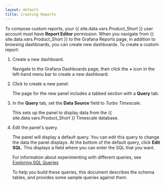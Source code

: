 ```yaml
---
layout: default
title: Creating Reports
---
```


To compose custom reports, your {{ site.data.vars.Product_Short }} user account must have 
**Report Editor** permission. When you navigate from {{ site.data.vars.Product_Short }} to the 
Grafana Reports page, in addition to browsing dashboards, you can create new dashboards. To 
create a custom report:

1. Create a new dashboard.
   
   Navigate to the Grafana Dashboards page, then click the **+** icon in the left-hand 
   menu bar to create a new dashboard.
   
2. Click to create a new panel.
   
   The page for the new panel includes a tabbed section with a **Query** tab.
   
3. In the **Query** tab, set the **Data Source** field to _Turbo Timescale_.
   
   This sets up the panel to display data from the {{ site.data.vars.Product_Short }} Timescale database.
   
4. Edit the panel's query.

   The panel will display a default query.  You can edit this query to change the data the panel displays.
   At the bottom of the default query, click <b>Edit SQL</b>. This displays a field where you can enter the SQL that you want.
   
   For information about experimenting with different queries, see 
   [Exploring SQL Queries](reports_exploring_SQL.html)
   
   To help you build these queries, this document describes the schema tables, and provides some sample queries against them.
   

